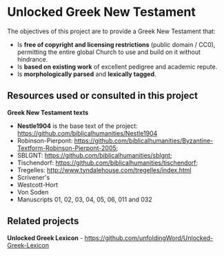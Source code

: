 # Unlocked Greek New Testament

The objectives of this project are to provide a Greek New Testament that:

  - Is **free of copyright and licensing restrictions** (public domain / CC0), permitting the entire global Church to use and build on it without hindrance.
  - Is **based on existing work** of excellent pedigree and academic repute.
  - Is **morphologically parsed** and **lexically tagged**.

## Resources used or consulted in this project

**Greek New Testament texts**

  - **Nestle1904** is the base text of the project: https://github.com/biblicalhumanities/Nestle1904
  - Robinson-Pierpont: https://github.com/biblicalhumanities/Byzantine-Textform-Robinson-Pierpont-2005;
  - SBLGNT: https://github.com/biblicalhumanities/sblgnt;
  - Tischendorf: https://github.com/biblicalhumanities/tischendorf; 
  - Tregelles: http://www.tyndalehouse.com/tregelles/index.html 
  - Scrivener's
  - Westcott-Hort
  - Von Soden
  - Manuscripts 01, 02, 03, 04, 05, 06, 011 and 032

## Related projects

**Unlocked Greek Lexicon** - https://github.com/unfoldingWord/Unlocked-Greek-Lexicon